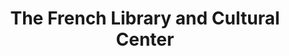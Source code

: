 ---
layout: repo
title: "The French Library and Cultural Center"
id: 17657
permalink: repos/17657/
---